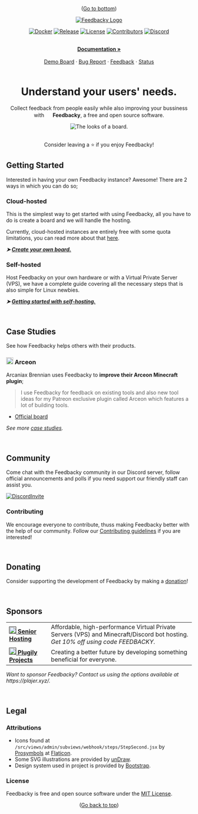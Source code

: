 <!--- Bottom Scroll ---->
<div id="bottom">
    <p align="center">
        (<a href="#legal">Go to bottom</a>)
    </p>
</div>

<!--- Branding ---->
<div id="branding">
    <div align="center">
        <a href="https://feedbacky.net">
            <img src="https://cdn.feedbacky.net/static/img/product-brand.png" alt="Feedbacky Logo">
        </a>
    </div>
</div>

<!--- Shields -->
<div id="shields">
    <div align="center">
      
  [![Docker][dockerShield]][dockerURL]
  [![Release][releaseShield]][releaseURL]
  [![License][licenseShield]][licenseURL]
  [![Contributors][contribShield]][contribURL]
  [![Discord][discordShield]][discordURL]        
      
  </div>
</div>

<!--- Links ---->
<!---
Section inspired by https://github.com/othneildrew/Best-README-Template!
---->
<div id="links">
  <div align="center">
  <br />
    <a href="https://docs.feedbacky.net/"><b>Documentation »</b></a>
  <br />
  <br />
    <a href="https://app.feedbacky.net/b/feedbacky-demo">Demo Board</a>
    ·
    <a href="https://github.com/feedbacky-project/app/issues/new?assignees=&labels=bug&template=bug_report.yml">Bug Report</a>
    ·
    <a href="https://app.feedbacky.net/b/feedbacky-official">Feedback</a>
    ·
    <a href="https://status.feedbacky.net">Status</a>
  </div>
</div>

<!--- Slogan ---->
<br />
<div id="slogan">
  <div align="center">
    <h1>Understand your users' needs.</h1>
      <p>Collect feedback from people easily while also improving your bussiness with <img src="https://feedbacky.net/img/logo.webp" height="16px" width="16px"><b> Feedbacky</b>, a free and open source software.</p>     
      <img src="https://feedbacky.net/img/features/v1/board.webp" alt="The looks of a board.">      
  </div>
</div>

<!--- Star ---->
<br />
<div id="star">
    <div align="center">
        <p>Consider leaving a ⭐️ if you enjoy Feedbacky!</p>
    </div>
</div>

<!--- Getting Started ---->
<div id="gettingstarted">
<h2>Getting Started</h2>
  <p>Interested in having your own Feedbacky instance? Awesome! There are 2 ways in which you can do so;</p>
    <h3>Cloud-hosted</h3>
      <p>This is the simplest way to get started with using Feedbacky, all you have to do is create a board and we will handle the hosting.</p>
      <p>Currently, cloud-hosted instances are entirely free with some quota limitations, you can read more about that <a href="https://feedbacky.net/#pricing">here</a>.</p>
        <p><i><b>➤ <a href="">Create your own board.</a></b></i></p>
    <h3>Self-hosted</h3>
      <p>Host Feedbacky on your own hardware or with a Virtual Private Server (VPS), we have a complete guide covering all the necessary steps that is also simple for Linux newbies.</p>
    <p><i><b>➤ <a href="">Getting started with self-hosting.</a></b></i></p>          
</div>

<!--- Case Studies ---->
<br />
<div id="cases">
<h2>Case Studies</h2>
  <p>See how Feedbacky helps others with their products.</p>
    <h3><img src="https://static.plajer.xyz/feedbacky/img/projects/logos/arceon.png" height="19px" width="19px"> <b>Arceon</b></h3>
    <p>Arcaniax Brennian uses Feedbacky to <b>improve their Arceon Minecraft plugin</b>;</p>
    <blockquote>
    I use Feedbacky for feedback on existing tools and also new tool ideas for my Patreon exclusive plugin called Arceon which features a lot of building tools.
    </blockquote>
    <list>
        <ul>
            <li><a href="">Official board</a></li>
        </ul>         
    </list>        
  <p><i>See more <a href="">case studies</a>.</i></p>
</div>
  
<!--- Community ---->
<br />
<div id="community">
<h2>Community</h2>
  <p>Come chat with the Feedbacky community in our Discord server, follow official announcements and polls if you need support our friendly staff can assist you.</p>

  [![DiscordInvite][discordBanner]][discordInvite]
    
  <h3>Contributing</h3>
  <p>We encourage everyone to contribute, thuss making Feedbacky better with the help of our community. Follow our <a href="/CONTRIBUTING.md">Contributing guidelines</a> if you are interested!</a></p>
</div>
  
<!--- Donating ---->
<br />
<div id="donating">
<h2>Donating</h2>
  <p>Consider supporting the development of Feedbacky by making a <a href="">donation</a>!</p>
</div>

<!--- Sponsors ---->
<br />
<div id="sponsors">
<h2>Sponsors</h2>
  <table>
    <tr>
      <td><a href=""><img src="https://cdn.feedbacky.net/static/img/partner-logo.png" height="19px" width="19px"><b> Senior Hosting</b></a></td>
      <td>Affordable, high-performance Virtual Private Servers (VPS) and Minecraft/Discord bot hosting. <br><i>Get 10% off using code FEEDBACKY.</i></td>
    </tr>
    <tr>
      <td><a href=""><img src="https://plugily.xyz/assets/img/android-chrome-512x512.png" height="19px" width="19px"><b> Plugily Projects</b></a></td>
      <td>Creating a better future by developing something beneficial for everyone.</td>
    </tr>
  </table>
 <p><i>Want to sponsor Feedbacky? Contact us using the options available at https://plajer.xyz/.</i></p>    
</div>

<!--- Legal ---->
<br />
<div id="legal">
<h2>Legal</h2>
    <h3>Attributions</h3>
    <list>
        <ul>
            <li>Icons found at <code>/src/views/admin/subviews/webhook/steps/StepSecond.jsx</code> by <a href="https://www.flaticon.com/authors/prosymbols">Prosymbols</a> at <a href="https://www.flaticon.com/">Flaticon</a>.</li>
            <li>Some SVG illustrations are provided by <a href="https://undraw.co/">unDraw</a>.</li>
            <li>Design system used in project is provided by <a href="https://getbootstrap.com/">Bootstrap</a>.</li>
        </ul> 
    </list>
    <h3>License</h3>
    <p>Feedbacky is free and open source software under the <a href="/LICENSE.md">MIT License</a>.</p>
</div>

<!--- Back to top ---->
<div id="top">
    <p align="center">
        (<a href="#branding">Go back to top</a>)
    </p>
</div>

<!--- MARKDOWN LINKS ---->
[dockerShield]: https://img.shields.io/static/v1?style=for-the-badge&logoColor=white&logo=Docker&label=&message=DOCKER%20HUB&color=0db7ed
[dockerURL]: https://hub.docker.com/u/plajer
[releaseShield]: https://img.shields.io/github/v/release/feedbacky-project/app?include_prereleases&style=for-the-badge&labelColor=ecf0f1&color=007bff
[releaseURL]: https://github.com/feedbacky-project/app/releases
[licenseShield]: https://img.shields.io/github/license/feedbacky-project/app.svg?style=for-the-badge&labelColor=ecf0f1&color=007bff
[licenseURL]: https://github.com/feedbacky-project/app/blob/master/LICENSE.txt
[contribShield]: https://img.shields.io/github/contributors/feedbacky-project/app.svg?style=for-the-badge&labelColor=ecf0f1&color=007bff
[contribURL]: https://github.com/feedbacky-project/app/graphs/contributors
[discordShield]: https://img.shields.io/badge/dynamic/json?style=for-the-badge&logoColor=white&logo=Discord&labelColor=5865F2&label=&color=5865F2&suffix=%20MEMBERS&query=approximate_member_count&url=https://discord.com/api/invites/6qCnKh5?with_counts=true&link=
[discordURL]: https://discord.com/invite/6qCnKh5
[discordBanner]: https://discordapp.com/api/guilds/614568773940150288/widget.png?style=banner3
[discordInvite]: https://discord.com/invite/6qCnKh5
